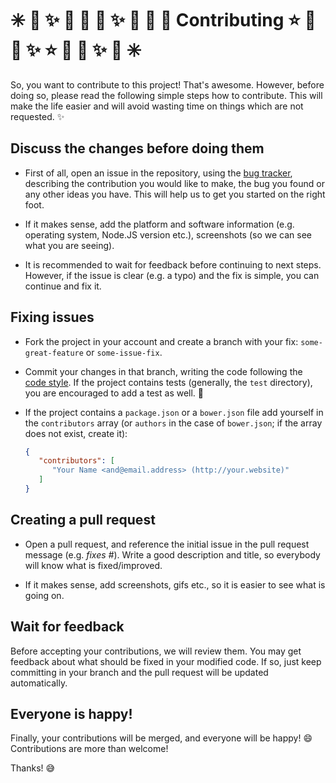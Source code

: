 # :eight_spoked_asterisk: :stars: :sparkles: :dizzy: :star2: :star2: :sparkles: :dizzy: :star2: :star2: Contributing :star: :star2: :dizzy: :sparkles:  :star: :star2: :dizzy: :sparkles: :stars: :eight_spoked_asterisk:

So, you want to contribute to this project! That's awesome. However, before
doing so, please read the following simple steps how to contribute. This will
make the life easier and will avoid wasting time on things which are not
requested. :sparkles:

## Discuss the changes before doing them
 - First of all, open an issue in the repository, using the [bug tracker][1],
   describing the contribution you would like to make, the bug you found or any
   other ideas you have. This will help us to get you started on the right
   foot.

 - If it makes sense, add the platform and software information (e.g. operating
   system, Node.JS version etc.), screenshots (so we can see what you are
   seeing).

 - It is recommended to wait for feedback before continuing to next steps.
   However, if the issue is clear (e.g. a typo) and the fix is simple, you can
   continue and fix it.

## Fixing issues
 - Fork the project in your account and create a branch with your fix:
   `some-great-feature` or `some-issue-fix`.

 - Commit your changes in that branch, writing the code following the
   [code style][2]. If the project contains tests (generally, the `test`
   directory), you are encouraged to add a test as well. :memo:

 - If the project contains a `package.json` or a `bower.json` file add yourself
   in the `contributors` array (or `authors` in the case of `bower.json`;
   if the array does not exist, create it):

   ```json
   {
      "contributors": [
         "Your Name <and@email.address> (http://your.website)"
      ]
   }
   ```

## Creating a pull request

 - Open a pull request, and reference the initial issue in the pull request
   message (e.g. *fixes #<your-issue-number>*). Write a good description and
   title, so everybody will know what is fixed/improved.

 - If it makes sense, add screenshots, gifs etc., so it is easier to see what
   is going on.

## Wait for feedback
Before accepting your contributions, we will review them. You may get feedback
about what should be fixed in your modified code. If so, just keep committing
in your branch and the pull request will be updated automatically.

## Everyone is happy!
Finally, your contributions will be merged, and everyone will be happy! :smile:
Contributions are more than welcome!

Thanks! :sweat_smile:

[1]: https://github.com/IonicaBizau/remove-last-char/issues

[2]: https://github.com/IonicaBizau/code-style
